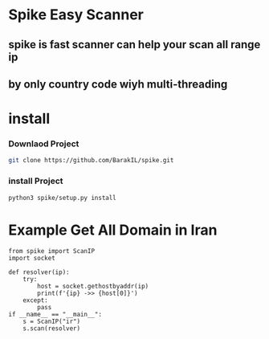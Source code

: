 # Spike Easy Scanner


## spike is fast scanner can help your scan all range ip
## by only country code wiyh multi-threading

# install 

### Downlaod Project
```bash
git clone https://github.com/BarakIL/spike.git
```

### install Project
```bash
python3 spike/setup.py install
```

# Example Get All Domain in Iran

```python3
from spike import ScanIP
import socket

def resolver(ip):
    try:
        host = socket.gethostbyaddr(ip)
        print(f'{ip} ->> {host[0]}')
    except:
        pass
if __name__ == "__main__":
    s = ScanIP("ir")
    s.scan(resolver)
    
```

